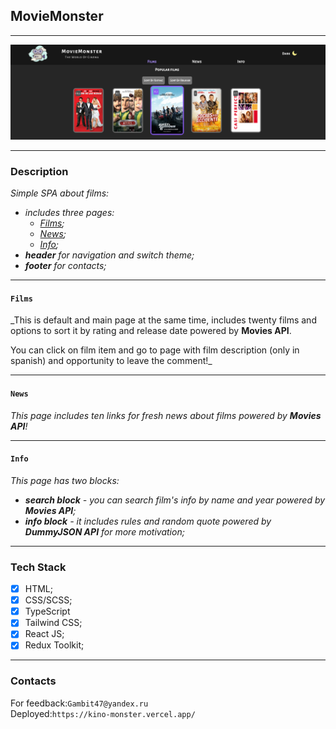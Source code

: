 ## MovieMonster

***

![pic](src/assets/img/main.png)


***

### Description

_Simple SPA about films:_
- *includes three pages:* 
    * *[Films](#films);*
    * *[News](#news);*
    * *[Info](#info);*
- *__header__ for navigation and switch theme;*
- *__footer__ for contacts;*

***


#### `Films`
 _This is default and main page at the same time,
 includes twenty films and options to sort it by rating and release date
 powered by __Movies API__.

 You can click on film item and go to page with film description (only in spanish)
 and opportunity to leave the comment!_

***

#### `News`
 _This page includes ten links for fresh news about films 
 powered by __Movies API__!_

***

#### `Info`
 _This page has two blocks:_
 * *__search block__ - you can search film's info by name and year
   powered by __Movies API__;*
 * *__info block__ - it includes rules and random quote powered by
   __DummyJSON API__ for more motivation;*
 
***

### Tech Stack

* [x] HTML;
* [x] CSS/SCSS;
* [x] TypeScript
* [x] Tailwind CSS;
* [x] React JS;
* [x] Redux Toolkit;

***

### Contacts

For feedback:`Gambit47@yandex.ru`<br>
Deployed:`https://kino-monster.vercel.app/`
